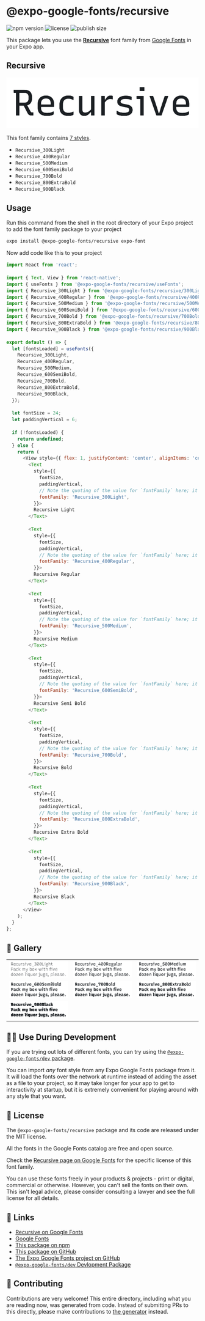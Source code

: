 # @expo-google-fonts/recursive

![npm version](https://flat.badgen.net/npm/v/@expo-google-fonts/recursive)
![license](https://flat.badgen.net/github/license/expo/google-fonts)
![publish size](https://flat.badgen.net/packagephobia/install/@expo-google-fonts/recursive)

This package lets you use the [**Recursive**](https://fonts.google.com/specimen/Recursive) font family from [Google Fonts](https://fonts.google.com/) in your Expo app.

## Recursive

![Recursive](./font-family.png)

This font family contains [7 styles](#-gallery).

- `Recursive_300Light`
- `Recursive_400Regular`
- `Recursive_500Medium`
- `Recursive_600SemiBold`
- `Recursive_700Bold`
- `Recursive_800ExtraBold`
- `Recursive_900Black`

## Usage

Run this command from the shell in the root directory of your Expo project to add the font family package to your project
```sh
expo install @expo-google-fonts/recursive expo-font
```

Now add code like this to your project
```js
import React from 'react';

import { Text, View } from 'react-native';
import { useFonts } from '@expo-google-fonts/recursive/useFonts';
import { Recursive_300Light } from '@expo-google-fonts/recursive/300Light';
import { Recursive_400Regular } from '@expo-google-fonts/recursive/400Regular';
import { Recursive_500Medium } from '@expo-google-fonts/recursive/500Medium';
import { Recursive_600SemiBold } from '@expo-google-fonts/recursive/600SemiBold';
import { Recursive_700Bold } from '@expo-google-fonts/recursive/700Bold';
import { Recursive_800ExtraBold } from '@expo-google-fonts/recursive/800ExtraBold';
import { Recursive_900Black } from '@expo-google-fonts/recursive/900Black';

export default () => {
  let [fontsLoaded] = useFonts({
    Recursive_300Light,
    Recursive_400Regular,
    Recursive_500Medium,
    Recursive_600SemiBold,
    Recursive_700Bold,
    Recursive_800ExtraBold,
    Recursive_900Black,
  });

  let fontSize = 24;
  let paddingVertical = 6;

  if (!fontsLoaded) {
    return undefined;
  } else {
    return (
      <View style={{ flex: 1, justifyContent: 'center', alignItems: 'center' }}>
        <Text
          style={{
            fontSize,
            paddingVertical,
            // Note the quoting of the value for `fontFamily` here; it expects a string!
            fontFamily: 'Recursive_300Light',
          }}>
          Recursive Light
        </Text>

        <Text
          style={{
            fontSize,
            paddingVertical,
            // Note the quoting of the value for `fontFamily` here; it expects a string!
            fontFamily: 'Recursive_400Regular',
          }}>
          Recursive Regular
        </Text>

        <Text
          style={{
            fontSize,
            paddingVertical,
            // Note the quoting of the value for `fontFamily` here; it expects a string!
            fontFamily: 'Recursive_500Medium',
          }}>
          Recursive Medium
        </Text>

        <Text
          style={{
            fontSize,
            paddingVertical,
            // Note the quoting of the value for `fontFamily` here; it expects a string!
            fontFamily: 'Recursive_600SemiBold',
          }}>
          Recursive Semi Bold
        </Text>

        <Text
          style={{
            fontSize,
            paddingVertical,
            // Note the quoting of the value for `fontFamily` here; it expects a string!
            fontFamily: 'Recursive_700Bold',
          }}>
          Recursive Bold
        </Text>

        <Text
          style={{
            fontSize,
            paddingVertical,
            // Note the quoting of the value for `fontFamily` here; it expects a string!
            fontFamily: 'Recursive_800ExtraBold',
          }}>
          Recursive Extra Bold
        </Text>

        <Text
          style={{
            fontSize,
            paddingVertical,
            // Note the quoting of the value for `fontFamily` here; it expects a string!
            fontFamily: 'Recursive_900Black',
          }}>
          Recursive Black
        </Text>
      </View>
    );
  }
};

```

## 🔡 Gallery


||||
|-|-|-|
|![Recursive_300Light](./Recursive_300Light.ttf.png)|![Recursive_400Regular](./Recursive_400Regular.ttf.png)|![Recursive_500Medium](./Recursive_500Medium.ttf.png)||
|![Recursive_600SemiBold](./Recursive_600SemiBold.ttf.png)|![Recursive_700Bold](./Recursive_700Bold.ttf.png)|![Recursive_800ExtraBold](./Recursive_800ExtraBold.ttf.png)||
|![Recursive_900Black](./Recursive_900Black.ttf.png)||||


## 👩‍💻 Use During Development

If you are trying out lots of different fonts, you can try using the [`@expo-google-fonts/dev` package](https://github.com/expo/google-fonts/tree/master/font-packages/dev#readme).

You can import *any* font style from any Expo Google Fonts package from it. It will load the fonts
over the network at runtime instead of adding the asset as a file to your project, so it may take longer
for your app to get to interactivity at startup, but it is extremely convenient
for playing around with any style that you want.

## 📖 License

The `@expo-google-fonts/recursive` package and its code are released under the MIT license.

All the fonts in the Google Fonts catalog are free and open source.

Check the [Recursive page on Google Fonts](https://fonts.google.com/specimen/Recursive) for the specific license of this font family.

You can use these fonts freely in your products & projects - print or digital, commercial or otherwise. However, you can't sell the fonts on their own. This isn't legal advice, please consider consulting a lawyer and see the full license for all details.

## 🔗 Links

- [Recursive on Google Fonts](https://fonts.google.com/specimen/Recursive)
- [Google Fonts](https://fonts.google.com/)
- [This package on npm](https://www.npmjs.com/package/@expo-google-fonts/recursive)
- [This package on GitHub](https://github.com/expo/google-fonts/tree/master/font-packages/recursive)
- [The Expo Google Fonts project on GitHub](https://github.com/expo/google-fonts)
- [`@expo-google-fonts/dev` Devlopment Package](https://github.com/expo/google-fonts/tree/master/font-packages/dev)

## 🤝 Contributing

Contributions are very welcome! This entire directory, including what you are reading now, was generated from code. Instead of submitting PRs to this directly, please make contributions to [the generator](https://github.com/expo/google-fonts/tree/master/packages/generator) instead.
